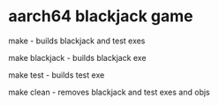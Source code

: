 # aarch64 blackjack game

make - builds blackjack and test exes 

make blackjack - builds blackjack exe 

make test - builds test exe 

make clean - removes blackjack and test exes and objs 
